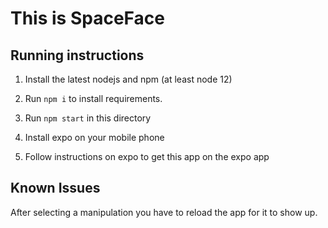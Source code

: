 # This is SpaceFace

## Running instructions

1. Install the latest nodejs and npm (at least node 12)

2. Run `npm i` to install requirements.

3. Run `npm start` in this directory

4. Install expo on your mobile phone

5. Follow instructions on expo to get this app on the expo app

## Known Issues

After selecting a manipulation you have to reload the app for it to show up.
